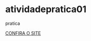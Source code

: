 # atividadepratica01
 pratica

<a href="https://gabrielbastosfreitas99.github.io/atividadepratica01/atividade01.html">
CONFIRA O SITE
</a>